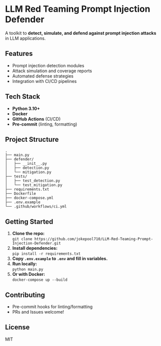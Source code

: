 # LLM Red Teaming Prompt Injection Defender

A toolkit to **detect, simulate, and defend against prompt injection attacks** in LLM applications.

## Features

- Prompt injection detection modules
- Attack simulation and coverage reports
- Automated defense strategies
- Integration with CI/CD pipelines

## Tech Stack

- **Python 3.10+**
- **Docker**
- **GitHub Actions** (CI/CD)
- **Pre-commit** (linting, formatting)

## Project Structure

```
.
├── main.py
├── defender/
│   ├── __init__.py
│   ├── detection.py
│   └── mitigation.py
├── tests/
│   ├── test_detection.py
│   └── test_mitigation.py
├── requirements.txt
├── Dockerfile
├── docker-compose.yml
├── .env.example
└── .github/workflows/ci.yml
```

## Getting Started

1. **Clone the repo:**  
   `git clone https://github.com/jokepool710/LLM-Red-Teaming-Prompt-Injection-Defender.git`
2. **Install dependencies:**  
   `pip install -r requirements.txt`
3. **Copy `.env.example` to `.env` and fill in variables.**
4. **Run locally:**  
   `python main.py`
5. **Or with Docker:**  
   `docker-compose up --build`

## Contributing

- Pre-commit hooks for linting/formatting
- PRs and Issues welcome!

## License

MIT